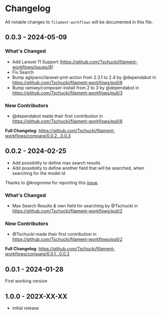# Changelog

All notable changes to `filament-workflows` will be documented in this file.

## 0.0.3 - 2024-05-09

### What's Changed

* Add Laravel 11 Support (https://github.com/Tschucki/filament-workflows/issues/8)
* Fix Search
* Bump aglipanci/laravel-pint-action from 2.3.1 to 2.4 by @dependabot in https://github.com/Tschucki/filament-workflows/pull/6
* Bump ramsey/composer-install from 2 to 3 by @dependabot in https://github.com/Tschucki/filament-workflows/pull/3

### New Contributors

* @dependabot made their first contribution in https://github.com/Tschucki/filament-workflows/pull/6

**Full Changelog**: https://github.com/Tschucki/filament-workflows/compare/0.0.2...0.0.3

## 0.0.2 - 2024-02-25

- Add possibility to define max search results
- Add possibility to define another field that will be searched, when searching for the model id

Thanks to @krognome for reporting this [issue](https://github.com/Tschucki/filament-workflows/issues/1).

### What's Changed

* Max Search Results & own field for searching by @Tschucki in https://github.com/Tschucki/filament-workflows/pull/2

### New Contributors

* @Tschucki made their first contribution in https://github.com/Tschucki/filament-workflows/pull/2

**Full Changelog**: https://github.com/Tschucki/filament-workflows/compare/0.0.1...0.0.2

## 0.0.1 - 2024-01-28

First working version

## 1.0.0 - 202X-XX-XX

- initial release
